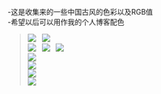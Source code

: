 -这是收集来的一些中国古风的色彩以及RGB值<br/>
-希望以后可以用作我的个人博客配色
> ![](https://github.com/riverde123/Ancient-color/blob/master/color/1.jpg)  
> ![](https://github.com/riverde123/Ancient-color/blob/master/color/2.jpg)  
> ![](https://github.com/riverde123/Ancient-color/blob/master/color/3.jpg)  
> ![](https://github.com/riverde123/Ancient-color/blob/master/color/4.jpg)  
> ![](https://github.com/riverde123/Ancient-color/blob/master/color/5.jpg)  
> ![](https://github.com/riverde123/Ancient-color/blob/master/color/6.jpg)  
> ![](https://github.com/riverde123/Ancient-color/blob/master/color/7.jpg)  
> ![](https://github.com/riverde123/Ancient-color/blob/master/color/8.jpg)  
> ![](https://github.com/riverde123/Ancient-color/blob/master/color/9.jpg)  

